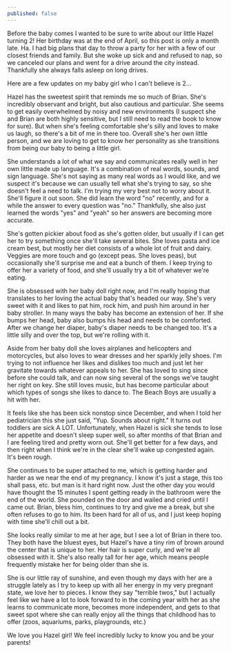 ```yaml
---
published: false
---
```

Before the baby comes I wanted to be sure to write about our little Hazel turning 2! Her birthday was at the end of April, so this post is only a month late. Ha. I had big plans that day to throw a party for her with a few of our closest friends and family. But she woke up sick and and refused to nap, so we canceled our plans and went for a drive around the city instead. Thankfully she always falls asleep on long drives. 

Here are a few updates on my baby girl who I can't believe is 2... 

Hazel has the sweetest spirit that reminds me so much of Brian. She's incredibly observant and bright, but also cautious and particular. She seems to get easily overwhelmed by noisy and new environments (I suspect she and Brian are both highly sensitive, but I still need to read the book to know for sure). But when she's feeling comfortable she's silly and loves to make us laugh, so there's a bit of me in there too. Overall she's her own little person, and we are loving to get to know her personality as she transitions from being our baby to being a little girl. 

She understands a lot of what we say and communicates really well in her own little made up language. It's a combination of real words, sounds, and sign language. She's not saying as many real words as I would like, and we suspect it's because we can usually tell what she's trying to say, so she doesn't feel a need to talk. I'm trying my very best not to worry about it. She'll figure it out soon. She did learn the word "no" recently, and for a while the answer to every question was "no." Thankfully, she also just learned the words "yes" and "yeah" so her answers are becoming more accurate. 

She's gotten pickier about food as she's gotten older, but usually if I can get her to try something once she'll take several bites. She loves pasta and ice cream best, but mostly her diet consists of a whole lot of fruit and dairy. Veggies are more touch and go (except peas. She loves peas), but occasionally she'll surprise me and eat a bunch of them. I keep trying to offer her a variety of food, and she'll usually try a bit of whatever we're eating.

She is obsessed with her baby doll right now, and I'm really hoping that translates to her loving the actual baby that's headed our way. She's very sweet with it and likes to pat him, rock him, and push him around in her baby stroller. In many ways the baby has become an extension of her. If she bumps her head, baby also bumps his head and needs to be comforted. After we change her diaper, baby's diaper needs to be changed too. It's a little silly and over the top, but we're rolling with it. 

Aside from her baby doll she loves airplanes and helicopters and motorcycles, but also loves to wear dresses and her sparkly jelly shoes. I'm trying to not influence her likes and dislikes too much and just let her gravitate towards whatever appeals to her. She has loved to sing since before she could talk, and can now sing several of the songs we've taught her right on key. She still loves music, but has become particular about which types of songs she likes to dance to. The Beach Boys are usually a hit with her. 

It feels like she has been sick nonstop since December, and when I told her pediatrician this she just said, "Yup. Sounds about right." It turns out toddlers are sick A LOT. Unfortunately, when Hazel is sick she tends to lose her appetite and doesn't sleep super well, so after months of that Brian and I are feeling tired and pretty worn out. She'll get better for a few days, and then right when I think we're in the clear she'll wake up congested again. It's been rough. 

She continues to be super attached to me, which is getting harder and harder as we near the end of my pregnancy. I know it's just a stage, this too shall pass, etc. but man is it hard right now. Just the other day you would have thought the 15 minutes I spent getting ready in the bathroom were the end of the world. She pounded on the door and wailed and cried until I came out. Brian, bless him, continues to try and give me a break, but she often refuses to go to him. Its been hard for all of us, and I just keep hoping with time she'll chill out a bit. 

She looks really similar to me at her age, but I see a lot of Brian in there too. They both have the bluest eyes, but Hazel's have a tiny rim of brown around the center that is unique to her. Her hair is super curly, and we're all obsessed with it. She's also really tall for her age, which means people frequently mistake her for being older than she is. 

She is our little ray of sunshine, and even though my days with her are a struggle lately as I try to keep up with all her energy in my very pregnant state, we love her to pieces. I know they say "terrible twos," but I actually feel like we have a lot to look forward to in the coming year with her as she learns to communicate more, becomes more independent, and gets to that sweet spot where she can really enjoy all the things that childhood has to offer (zoos, aquariums, parks, playgrounds, etc.) 

We love you Hazel girl! We feel incredibly lucky to know you and be your parents! 

